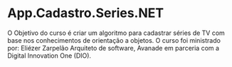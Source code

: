 # App.Cadastro.Series.NET
O Objetivo do curso é criar um algoritmo para cadastrar séries de TV com base nos conhecimentos de orientação a objetos. 
O curso foi ministrado por: 
Eliézer Zarpelão
Arquiteto de software, Avanade em parceria com a Digital Innovation One (DIO). 
